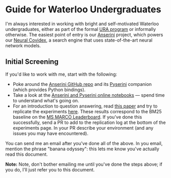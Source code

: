 # Guide for Waterloo Undergraduates

I'm always interested in working with bright and self-motivated Waterloo undergraduates, either as part of the formal [URA program](https://cs.uwaterloo.ca/current-undergraduate-students/research-opportunities/undergraduate-research-assistantship-ura-program) or informally otherwise.
The easiest point of entry is our [Anserini](http://anserini.io/) project, which powers our [Neural Covidex](http://covidex.ai/), a search engine that uses state-of-the-art neural network models.

## Initial Screening

If you'd like to work with me, start with the following:

+ Poke around the [Anserini GitHub repo](http://anserini.io/) and its [Pyserini](http://pyserini.io/) companion (which provides Python bindings).
+ Take a look at the [Anserini and Pyserini online notebooks](https://github.com/castorini/anserini-notebooks) &mdash; spend time to understand what's going on.
+ For an introduction to question answering, read [this paper](https://arxiv.org/pdf/1611.09268.pdf) and try to replicate the experiments [here](https://github.com/castorini/anserini/blob/master/docs/experiments-msmarco-passage.md). These results correspond to the BM25 baseline on the [MS MARCO Leaderboard](https://microsoft.github.io/msmarco/). If you've done this successfully, send a PR to add to the replication log at the bottom of the experiments page. In your PR describe your environment (and any issues you may have encountered).

You can send me an email after you've done all of the above.
In you email, mention the phrase "banana odyssey": this lets me know you've actually read this document.

**Note:** Note, don't bother emailing me until you've done the steps above; if you do, I'll just refer you to this document.
